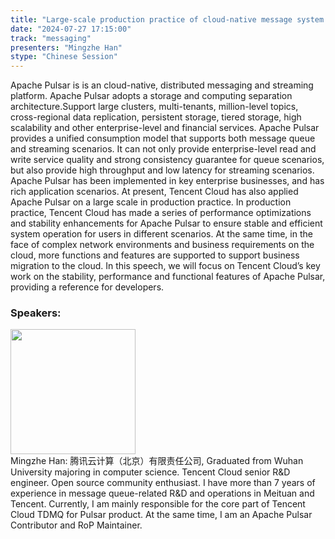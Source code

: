 ```yaml
---
title: "Large-scale production practice of cloud-native message system Apache Pulsar on Tencent Cloud"
date: "2024-07-27 17:15:00" 
track: "messaging"
presenters: "Mingzhe Han"
stype: "Chinese Session"
---
```

Apache Pulsar is  is an cloud-native, distributed messaging and streaming platform. Apache Pulsar adopts a storage and computing separation architecture.Support large clusters, multi-tenants, million-level topics, cross-regional data replication, persistent storage, tiered storage, high scalability and other enterprise-level and financial services. Apache Pulsar provides a unified consumption model that supports both message queue and streaming scenarios. It can not only provide enterprise-level read and write service quality and strong consistency guarantee for queue scenarios, but also provide high throughput and low latency for streaming scenarios.
Apache Pulsar has been implemented in key enterprise businesses, and has rich application scenarios. At present, Tencent Cloud has also applied Apache Pulsar on a large scale in production practice. In production practice, Tencent Cloud has made a series of performance optimizations and stability enhancements for Apache Pulsar to ensure stable and efficient system operation for users in different scenarios. At the same time, in the face of complex network environments and business requirements on the cloud, more functions and features are supported to support business migration to the cloud.
In this speech, we will focus on Tencent Cloud’s key work on the stability, performance and functional features of Apache Pulsar, providing a reference for developers.
 ### Speakers: 
 <img src="https://sessionize.com/image/f5dc-400o400o1-3SwYiuN9ByL7EubwHN7qVC.jpg" width="200" /><br>Mingzhe Han: 腾讯云计算（北京）有限责任公司, Graduated from Wuhan University majoring in computer science. Tencent Cloud senior R&D engineer. Open source community enthusiast. I have more than 7 years of experience in message queue-related R&D and operations in Meituan and Tencent. Currently, I am mainly responsible for the core part of Tencent Cloud TDMQ for Pulsar product. At the same time, I am an Apache Pulsar Contributor and RoP Maintainer.
 <br><br>